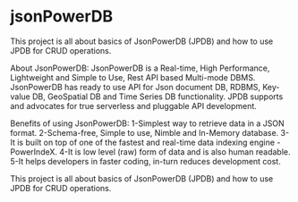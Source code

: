 # jsonPowerDB
This project is all about basics of JsonPowerDB (JPDB) and how to use JPDB for CRUD operations.

About JsonPowerDB:
JsonPowerDB is a Real-time, High Performance, Lightweight and Simple to Use, Rest API based Multi-mode DBMS. JsonPowerDB has ready to use API for Json document DB, RDBMS, Key-value DB, GeoSpatial DB and Time Series DB functionality. JPDB supports and advocates for true serverless and pluggable API development.


Benefits of using JsonPowerDB: 
1-Simplest way to retrieve data in a JSON format.
2-Schema-free, Simple to use, Nimble and In-Memory database.
3-It is built on top of one of the fastest and real-time data indexing engine - PowerIndeX.
4-It is low level (raw) form of data and is also human readable.
5-It helps developers in faster coding, in-turn reduces development cost.

This project is all about basics of JsonPowerDB (JPDB) and how to use JPDB for CRUD operations.
